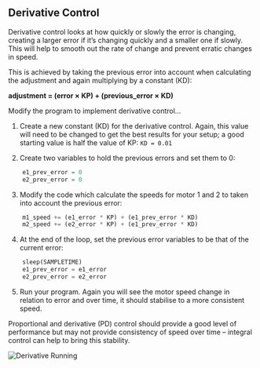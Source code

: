 ## Derivative Control

Derivative control looks at how quickly or slowly the error is changing, creating a larger error if it’s changing quickly and a smaller one if slowly. This will help to smooth out the rate of change and prevent erratic changes in speed.

This is achieved by taking the previous error into account when calculating the adjustment and again multiplying by a constant (KD): 

**adjustment = (error × KP) + (previous_error × KD)**

Modify the program to implement derivative control…

1. Create a new constant (KD) for the derivative control. Again, this value will need to be changed to get the best results for your setup; a good starting value is half the value of KP:
`KD = 0.01`

2. Create two variables to hold the previous errors and set them to 0:
~~~ python
	e1_prev_error = 0
	e2_prev_error = 0
~~~

3. Modify the code which calculate the speeds for motor 1 and 2 to taken into account the previous error:
~~~ python
    m1_speed += (e1_error * KP) + (e1_prev_error * KD)
    m2_speed += (e2_error * KP) + (e1_prev_error * KD)
~~~

4. At the end of the loop, set the previous error variables to be that of the current error:
~~~ python
    sleep(SAMPLETIME)
    e1_prev_error = e1_error
    e2_prev_error = e2_error
~~~
	
5. Run your program. Again you will see the motor speed change in relation to error and over time, it should stabilise to a more consistent speed.

Proportional and derivative (PD) control should provide a good level of performance but may not provide consistency of speed over time – integral control can help to bring this stability.

![Derivative Running](derivative_running.PNG)
